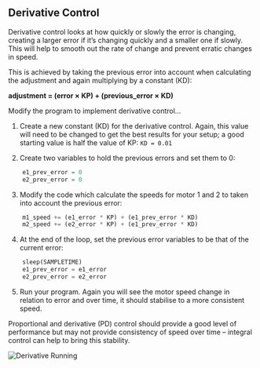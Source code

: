 ## Derivative Control

Derivative control looks at how quickly or slowly the error is changing, creating a larger error if it’s changing quickly and a smaller one if slowly. This will help to smooth out the rate of change and prevent erratic changes in speed.

This is achieved by taking the previous error into account when calculating the adjustment and again multiplying by a constant (KD): 

**adjustment = (error × KP) + (previous_error × KD)**

Modify the program to implement derivative control…

1. Create a new constant (KD) for the derivative control. Again, this value will need to be changed to get the best results for your setup; a good starting value is half the value of KP:
`KD = 0.01`

2. Create two variables to hold the previous errors and set them to 0:
~~~ python
	e1_prev_error = 0
	e2_prev_error = 0
~~~

3. Modify the code which calculate the speeds for motor 1 and 2 to taken into account the previous error:
~~~ python
    m1_speed += (e1_error * KP) + (e1_prev_error * KD)
    m2_speed += (e2_error * KP) + (e1_prev_error * KD)
~~~

4. At the end of the loop, set the previous error variables to be that of the current error:
~~~ python
    sleep(SAMPLETIME)
    e1_prev_error = e1_error
    e2_prev_error = e2_error
~~~
	
5. Run your program. Again you will see the motor speed change in relation to error and over time, it should stabilise to a more consistent speed.

Proportional and derivative (PD) control should provide a good level of performance but may not provide consistency of speed over time – integral control can help to bring this stability.

![Derivative Running](derivative_running.PNG)
